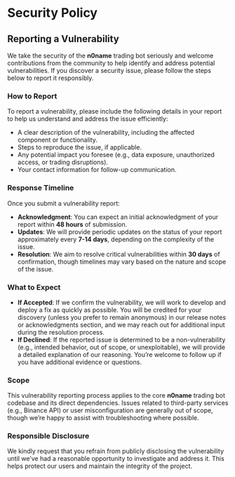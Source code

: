 # Security Policy

## Reporting a Vulnerability

We take the security of the **n0name** trading bot seriously and welcome contributions from the community to help identify and address potential vulnerabilities. If you discover a security issue, please follow the steps below to report it responsibly.

### How to Report
To report a vulnerability, please include the following details in your report to help us understand and address the issue efficiently:
- A clear description of the vulnerability, including the affected component or functionality.
- Steps to reproduce the issue, if applicable.
- Any potential impact you foresee (e.g., data exposure, unauthorized access, or trading disruptions).
- Your contact information for follow-up communication.


### Response Timeline
Once you submit a vulnerability report:
- **Acknowledgment**: You can expect an initial acknowledgment of your report within **48 hours** of submission.
- **Updates**: We will provide periodic updates on the status of your report approximately every **7-14 days**, depending on the complexity of the issue.
- **Resolution**: We aim to resolve critical vulnerabilities within **30 days** of confirmation, though timelines may vary based on the nature and scope of the issue.

### What to Expect
- **If Accepted**: If we confirm the vulnerability, we will work to develop and deploy a fix as quickly as possible. You will be credited for your discovery (unless you prefer to remain anonymous) in our release notes or acknowledgments section, and we may reach out for additional input during the resolution process.
- **If Declined**: If the reported issue is determined to be a non-vulnerability (e.g., intended behavior, out of scope, or unexploitable), we will provide a detailed explanation of our reasoning. You’re welcome to follow up if you have additional evidence or questions.

### Scope
This vulnerability reporting process applies to the core **n0name** trading bot codebase and its direct dependencies. Issues related to third-party services (e.g., Binance API) or user misconfiguration are generally out of scope, though we’re happy to assist with troubleshooting where possible.

### Responsible Disclosure
We kindly request that you refrain from publicly disclosing the vulnerability until we’ve had a reasonable opportunity to investigate and address it. This helps protect our users and maintain the integrity of the project.
